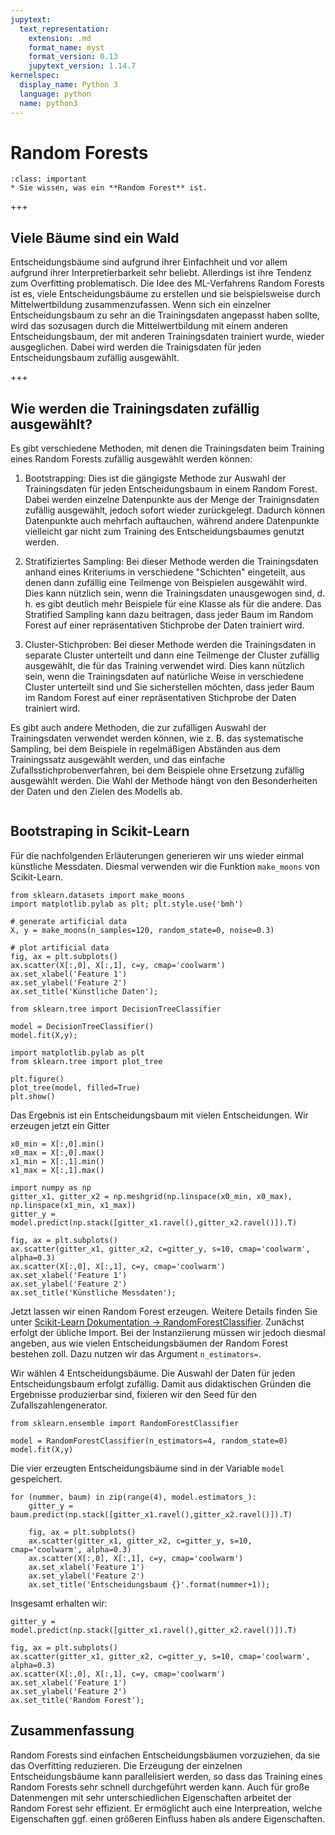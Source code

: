 ```yaml
---
jupytext:
  text_representation:
    extension: .md
    format_name: myst
    format_version: 0.13
    jupytext_version: 1.14.7
kernelspec:
  display_name: Python 3
  language: python
  name: python3
---
```


# Random Forests

```{admonition} Lernziele
:class: important
* Sie wissen, was ein **Random Forest** ist.
```

+++

## Viele Bäume sind ein Wald

Entscheidungsbäume sind aufgrund ihrer Einfachheit und vor allem aufgrund ihrer
Interpretierbarkeit sehr beliebt. Allerdings ist ihre Tendenz zum Overfitting
problematisch. Die Idee des ML-Verfahrens Random Forests ist es, viele
Entscheidungsbäume zu erstellen und sie beispielsweise durch Mittelwertbildung
zusammenzufassen. Wenn sich ein einzelner Entscheidungsbaum zu sehr an die
Trainingsdaten angepasst haben sollte, wird das sozusagen durch die
Mittelwertbildung mit einem anderen Entscheidungsbaum, der mit anderen
Trainingsdaten trainiert wurde, wieder ausgeglichen. Dabei wird werden die
Trainigsdaten für jeden Entscheidungsbaum zufällig ausgewählt.


+++

## Wie werden die Trainingsdaten zufällig ausgewählt?

Es gibt verschiedene Methoden, mit denen die Trainingsdaten beim Training eines
Random Forests zufällig ausgewählt werden können:

1. Bootstrapping: Dies ist die gängigste Methode zur Auswahl der Trainingsdaten
für jeden Entscheidungsbaum in einem Random Forest. Dabei werden einzelne
Datenpunkte aus der Menge der Trainignsdaten zufällig ausgewählt, jedoch sofort
wieder zurückgelegt. Dadurch können Datenpunkte auch mehrfach auftauchen,
während andere Datenpunkte vielleicht gar nicht zum Training des
Entscheidungsbaumes genutzt werden.

2. Stratifiziertes Sampling: Bei dieser Methode werden die Trainingsdaten anhand
eines Kriteriums in verschiedene "Schichten" eingeteilt, aus denen dann zufällig
eine Teilmenge von Beispielen ausgewählt wird. Dies kann nützlich sein, wenn die
Trainingsdaten unausgewogen sind, d. h. es gibt deutlich mehr Beispiele für eine
Klasse als für die andere. Das Stratified Sampling kann dazu beitragen, dass
jeder Baum im Random Forest auf einer repräsentativen Stichprobe der Daten
trainiert wird.

3. Cluster-Stichproben: Bei dieser Methode werden die Trainingsdaten in separate
Cluster unterteilt und dann eine Teilmenge der Cluster zufällig ausgewählt, die
für das Training verwendet wird. Dies kann nützlich sein, wenn die
Trainingsdaten auf natürliche Weise in verschiedene Cluster unterteilt sind und
Sie sicherstellen möchten, dass jeder Baum im Random Forest auf einer
repräsentativen Stichprobe der Daten trainiert wird.

Es gibt auch andere Methoden, die zur zufälligen Auswahl der Trainingsdaten
verwendet werden können, wie z. B. das systematische Sampling, bei dem Beispiele
in regelmäßigen Abständen aus dem Trainingssatz ausgewählt werden, und das
einfache Zufallsstichprobenverfahren, bei dem Beispiele ohne Ersetzung zufällig
ausgewählt werden. Die Wahl der Methode hängt von den Besonderheiten der Daten
und den Zielen des Modells ab.



```{code-cell} ipython3

```

## Bootstraping in Scikit-Learn

Für die nachfolgenden Erläuterungen generieren wir uns wieder einmal künstliche
Messdaten. Diesmal verwenden wir die Funktion `make_moons` von Scikit-Learn.

```{code-cell} ipython3
from sklearn.datasets import make_moons
import matplotlib.pylab as plt; plt.style.use('bmh')

# generate artificial data
X, y = make_moons(n_samples=120, random_state=0, noise=0.3)

# plot artificial data
fig, ax = plt.subplots()
ax.scatter(X[:,0], X[:,1], c=y, cmap='coolwarm')
ax.set_xlabel('Feature 1')
ax.set_ylabel('Feature 2')
ax.set_title('Künstliche Daten');
```

```{code-cell} ipython3
from sklearn.tree import DecisionTreeClassifier

model = DecisionTreeClassifier()
model.fit(X,y);

import matplotlib.pylab as plt
from sklearn.tree import plot_tree 

plt.figure()
plot_tree(model, filled=True)
plt.show()
```

Das Ergebnis ist ein Entscheidungsbaum mit vielen Entscheidungen. Wir erzeugen jetzt ein Gitter

```{code-cell} ipython3
x0_min = X[:,0].min()
x0_max = X[:,0].max()
x1_min = X[:,1].min()
x1_max = X[:,1].max()

import numpy as np
gitter_x1, gitter_x2 = np.meshgrid(np.linspace(x0_min, x0_max), np.linspace(x1_min, x1_max))
gitter_y = model.predict(np.stack([gitter_x1.ravel(),gitter_x2.ravel()]).T)

fig, ax = plt.subplots()
ax.scatter(gitter_x1, gitter_x2, c=gitter_y, s=10, cmap='coolwarm', alpha=0.3)
ax.scatter(X[:,0], X[:,1], c=y, cmap='coolwarm')
ax.set_xlabel('Feature 1')
ax.set_ylabel('Feature 2')
ax.set_title('Künstliche Messdaten');
```

Jetzt lassen wir einen Random Forest erzeugen. Weitere Details finden Sie unter
[Scikit-Learn Dokumentation →
RandomForestClassifier](https://scikit-learn.org/stable/modules/generated/sklearn.ensemble.RandomForestClassifier.html).
Zunächst erfolgt der übliche Import. Bei der Instanziierung müssen wir jedoch
diesmal angeben, aus wie vielen Entscheidungsbäumen der Random Forest bestehen
zoll. Dazu nutzen wir das Argument `n_estimators=`. 

Wir wählen 4 Entscheidungsbäume. Die Auswahl der Daten für jeden
Entscheidungsbaum erfolgt zufällig. Damit aus didaktischen Gründen die
Ergebnisse produzierbar sind, fixieren wir den Seed für den
Zufallszahlengenerator.

```{code-cell} ipython3
from sklearn.ensemble import RandomForestClassifier

model = RandomForestClassifier(n_estimators=4, random_state=0)
model.fit(X,y)
```

Die vier erzeugten Entscheidungsbäume sind in der Variable `model` gespeichert.

```{code-cell} ipython3
for (nummer, baum) in zip(range(4), model.estimators_):
    gitter_y = baum.predict(np.stack([gitter_x1.ravel(),gitter_x2.ravel()]).T)

    fig, ax = plt.subplots()
    ax.scatter(gitter_x1, gitter_x2, c=gitter_y, s=10, cmap='coolwarm', alpha=0.3)
    ax.scatter(X[:,0], X[:,1], c=y, cmap='coolwarm')
    ax.set_xlabel('Feature 1')
    ax.set_ylabel('Feature 2')
    ax.set_title('Entscheidungsbaum {}'.format(nummer+1));
```

Insgesamt erhalten wir:

```{code-cell} ipython3
gitter_y = model.predict(np.stack([gitter_x1.ravel(),gitter_x2.ravel()]).T)

fig, ax = plt.subplots()
ax.scatter(gitter_x1, gitter_x2, c=gitter_y, s=10, cmap='coolwarm', alpha=0.3)
ax.scatter(X[:,0], X[:,1], c=y, cmap='coolwarm')
ax.set_xlabel('Feature 1')
ax.set_ylabel('Feature 2')
ax.set_title('Random Forest');
```

## Zusammenfassung

Random Forests sind einfachen Entscheidungsbäumen vorzuziehen, da sie das
Overfitting reduzieren. Die Erzeugung der einzelnen Entscheidungsbäume kann
parallelisiert werden, so dass das Training eines Random Forests sehr schnell
durchgeführt werden kann. Auch für große Datenmengen mit sehr unterschiedlichen
Eigenschaften arbeitet der Random Forest sehr effizient. Er ermöglicht auch eine
Interpreation, welche Eigenschaften ggf. einen größeren Einfluss haben als
andere Eigenschaften.
